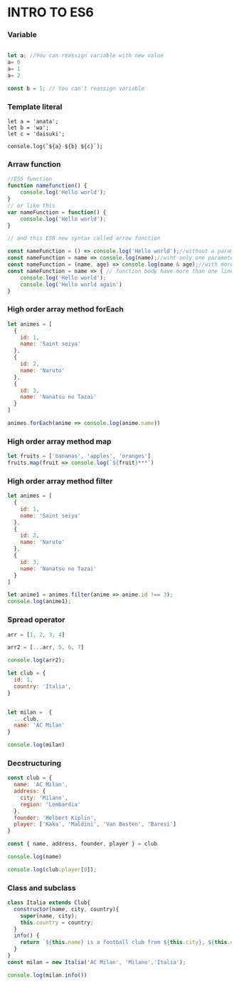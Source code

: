 # INTRO TO ES6

### Variable

```javascript

let a; //You can reassign variable with new value
a= 0
a= 1
a= 2

const b = 1; // You can't reassign variable
```

### Template literal

```javacript
let a = 'anata';
let b = 'wa';
let c = 'daisuki';

console.log(`${a} ${b} ${c}`);
```

### Arraw function

```javascript
//ES5 function
function namefunction() {
    console.log('Hello world');
}
// or like this
var nameFunction = function() {
    console.log('Hello world');
}

// and this ES6 new syntax called arrow function

const nameFunction = () => console.log('Hello world');//without a parameter and function body only one line
const nameFunction = name => console.log(name);//wiht only one parameter and function body only one line
const nameFunction = (name, age) => console.log(name & age);//with more than one parameter and function body only one line
const nameFunction = name => { // function body have more than one line
    console.log('Hello world');
    console.log('Hello world again')
}
```

### High order array method forEach

```javascript
let animes = [
  {
    id: 1,
    name: 'Saint seiya'
  },
  {
    id: 2,
    name: 'Naruto'
  },
  {
    id: 3,
    name: 'Nanatsu no Tazai'
  }
]

animes.forEach(anime => console.log(anime.name))
```
### High order array method map

```javascript
let fruits = ['bananas', 'apples', 'oranges']
fruits.map(fruit => console.log(`${fruit}***`)
```

### High order array method filter

```javascript
let animes = [
  {
    id: 1,
    name: 'Saint seiya'
  },
  {
    id: 2,
    name: 'Naruto'
  },
  {
    id: 3,
    name: 'Nanatsu no Tazai'
  }
]

let anime1 = animes.filter(anime => anime.id !== 3);
console.log(anime1);
```

### Spread operator

```javascript
arr = [1, 2, 3, 4]

arr2 = [...arr, 5, 6, 7]

console.log(arr2);

let club = {
  id: 1,
  country: 'Italia',
}


let milan =  {
  ...club,
  name: 'AC Milan'
}

console.log(milan)
```

### Decstructuring

```javascript
const club = {
  name: 'AC Milan',
  address: {
    city: 'Milano',
    region: 'Lombardia'
  },
  founder: 'Helbert Kiplin',
  player: ['Kaka', 'Maldini', 'Van Basten', 'Baresi']
}

const { name, address, founder, player } = club

console.log(name)

console.log(club.player[0]);
```
### Class and subclass

```javascript
class Italia extends Club{
  constructor(name, city, country){
    super(name, city);
    this.country = country;
  }
  info() {
    return `${this.name} is a football club from ${this.city}, ${this.country}`;
  }
}
const milan = new Italia('AC Milan', 'Milano','Italia');

console.log(milan.info())
```



